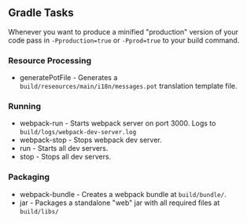 ## Gradle Tasks
Whenever you want to produce a minified "production" version of your code pass in `-Pproduction=true` or `-Pprod=true` to your build command.
### Resource Processing
* generatePotFile - Generates a `build/reseources/main/i18n/messages.pot` translation template file.
### Running
* webpack-run - Starts webpack server on port 3000. Logs to `build/logs/webpack-dev-server.log`
* webpack-stop - Stops webpack dev server.
* run - Starts all dev servers.
* stop - Stops all dev servers.
### Packaging
* webpack-bundle - Creates a webpack bundle at `build/bundle/`.
* jar - Packages a standalone "web" jar with all required files at `build/libs/`